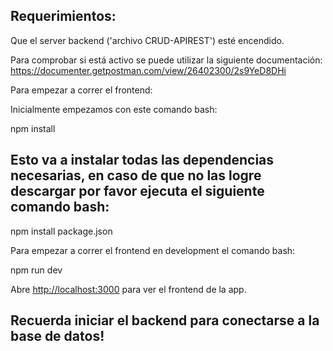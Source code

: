 
## Requerimientos:

Que el server backend ('archivo CRUD-APIREST') esté encendido.

Para comprobar si está activo se puede utilizar la siguiente documentación:
https://documenter.getpostman.com/view/26402300/2s9YeD8DHi

Para empezar a correr el frontend:

Inicialmente empezamos con este comando bash:

npm install 

## Esto va a instalar todas las dependencias necesarias, en caso de que no las logre descargar por favor ejecuta el siguiente comando bash:

npm install package.json

Para empezar a correr el frontend en development el comando bash:

npm run dev


Abre [http://localhost:3000](http://localhost:3000) para ver el frontend de la app. 

## Recuerda iniciar el backend para conectarse a la base de datos!
